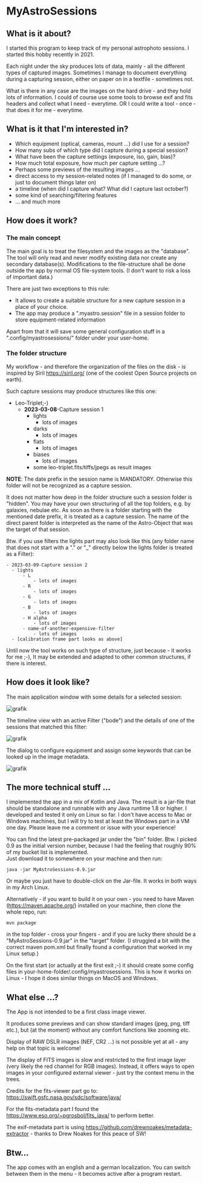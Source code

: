 # MyAstroSessions
## What is it about?
I started this program to keep track of my personal astrophoto sessions. I started this hobby recently in 2021.

Each night under the sky produces lots of data, mainly - all the different types of captured images.
Sometimes I manage to document everything during a capturing session, either on paper on in a textfile - sometimes not.

What is there in any case are the images on the hard drive - and they hold lots of information. 
I could of course use some tools to browse exif and fits headers and collect what I need - everytime. 
OR I could write a tool - once - that does it for me - everytime.   

## What is it that I'm interested in? 
- Which equipment (optical, cameras, mount ...) did I use for a session?
- How many subs of which type did I capture during a special session?
- What have been the capture settings (exposure, iso, gain, bias)?
- How much total exposure, how much per capture setting ...?
- Perhaps some previews of the resulting images ...
- direct access to my session-related notes (if I managed to do some, or just to document things later on)
- a timeline (when did I capture what? What did I capture last october?)
- some kind of searching/filtering features 
- ... and much more



## How does it work?
### The main concept
The main goal is to treat the filesystem and the images as the "database". 
The tool will only read and never modify existing data nor create any secondary database(s). Modifications to the file-structure shall be done outside the app by normal OS file-system tools.
(I don't want to risk a loss of important data.)

There are just two exceptions to this rule:
- It allows to create a suitable structure for a new capture session in a place of your choice.
- The app may produce a ".myastro.session" file in a session folder to store equipment-related information

Apart from that it will save some general configuration stuff in a ".config/myastrosessions/" folder under your user-home.

### The folder structure
My workflow - and therefore the organization of the files on the disk - is inspired by Siril https://siril.org/ (one of the coolest Open Source projects on earth).

Such capture sessions may produce structures like this one:
- Leo-Triplet;-)
    - **2023-03-08**-Capture session 1
      - lights
          - lots of images
      - darks
          - lots of images
      - flats
          - lots of images
      - biases
          - lots of images
      - some leo-triplet.fits/tiffs/jpegs as result images

**NOTE**: The date prefix in the session name is MANDATORY. Otherwise this folder will not be recognized as a capture session.

It does not matter how deep in the folder structure such a session folder is "hidden". 
You may have your own structuring of all the top folders, e.g. by galaxies, nebulae etc. 
As soon as there is a folder starting with the mentioned date prefix, it is treated as a capture session.
The name of the direct parent folder is interpreted as the name of the Astro-Object that was the target of that session. 

Btw. if you use filters the lights part may also look like this 
(any folder name that does not start with a "." or "_" directly below the lights folder is treated as a Filter):
    
    - 2023-03-09-Capture session 2
      - lights
          - L
              - lots of images
          - R
              - lots of images
          - G
              - lots of images
          - B
              - lots of images
          - H alpha
              - lots of images
          - name-of-another-expensive-filter
              - lots of images
      - [calibration frame part looks as above]

Until now the tool works on such type of structure, just because - it works for me ;-), 
It may be extended and adapted to other common structures, if there is interest.

## How does it look like?

The main application window with some details for a selected session:

![grafik](https://user-images.githubusercontent.com/127389748/224138696-ba87a7af-1ba3-4c56-9573-0f1542d37c07.png)

The timeline view with an active Filter ("bode") and the details of one of the sessions that matched this filter: 

![grafik](https://user-images.githubusercontent.com/127389748/224138976-5eed099b-5b29-430a-bd44-debc6d30cf69.png)

The dialog to configure equipment and assign some keywords that can be looked up in the image metadata.

![grafik](https://user-images.githubusercontent.com/127389748/224139145-01c064ec-2bce-4a1d-bb94-ee6b1baa23e0.png)


## The more technical stuff ...
I implemented the app in a mix of Kotlin and Java. 
The result is a jar-file that should be standalone and runnable with any Java runtime 1.8 or higher.
I developed and tested it only on Linux so far. I don't have access to Mac or Windows machines, 
but I will try to test at least the Windows part in a VM one day. Please leave me a comment or issue with your experience!

You can find the latest pre-packaged jar under the "bin" folder. 
Btw. I picked 0.9 as the initial version number, because I had the feeling that roughly 90% of my bucket list is implemented.  
Just download it to somewhere on your machine and then run:

`java -jar MyAstroSessions-0.9.jar`

Or maybe you just have to double-click on the Jar-file. It works in both ways in my Arch Linux.

Alternatively - if you want to build it on your own - you need to have Maven (https://maven.apache.org/) installed on your machine, 
then clone the whole repo, run:

`mvn package`

in the top folder - cross your fingers - and if you are lucky there should be a "MyAstroSessions-0.9.jar" in the "target" folder. 
(I struggled a bit with the correct maven pom.xml but finally found a configuration that worked in my Linux setup.)

On the first start (or actually at the first exit ;-) it should create some config files in your-home-folder/.config/myastrosessions. 
This is how it works on Linux - I hope it does similar things on MacOS and Windows.

## What else ...?
The App is not intended to be a first class image viewer. 

It produces some previews and can show standard images (jpeg, png, tiff etc.), but (at the moment) without any comfort functions like zooming etc. 

Display of RAW DSLR images (NEF, CR2 ...) is not possible yet at all - any help on that topic is welcome! 

The display of FITS images is slow and restricted to the first image layer (very likely the red channel for RGB images). 
Instead, it offers ways to open images in your configured external viewer - just try the context menu in the trees.

Credits for the fits-viewer part go to: https://swift.gsfc.nasa.gov/sdc/software/java/ 

For the fits-metadata part I found the https://www.eso.org/~pgrosbol/fits_java/ to perform better.

The exif-metadata part is using https://github.com/drewnoakes/metadata-extractor - thanks to Drew Noakes for this peace of SW!

## Btw...
The app comes with an english and a german localization. You can switch between them in the menu - it becomes active after a program restart.
